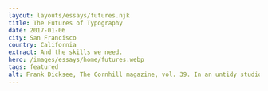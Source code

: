 ```yaml
---
layout: layouts/essays/futures.njk
title: The Futures of Typography
date: 2017-01-06
city: San Francisco
country: California
extract: And the skills we need.
hero: /images/essays/home/futures.webp
tags: featured
alt: Frank Dicksee, The Cornhill magazine, vol. 39. In an untidy studio, a woman holds a print and shows it to the man standing behind her.
---
```

